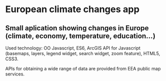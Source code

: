 # European climate changes app

## Small aplication showing changes in Europe (climate, economy, temperature, education...)

Used technology: OO Javascript, ES6, ArcGIS API for Javascript (basemaps, layers, legend widget, search widget, zoom feature), HTML5, CSS3.

APIs for obtaining a wide range of data are provided from EEA public map services.
